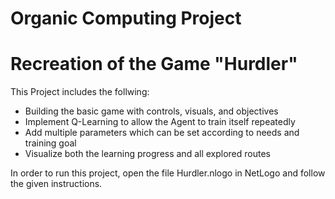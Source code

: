 # Organic Computing Project
# 
# Recreation of the Game "Hurdler"

This Project includes the follwing:
  - Building the basic game with controls, visuals, and objectives
  - Implement Q-Learning to allow the Agent to train itself repeatedly
  - Add multiple parameters which can be set according to needs and training goal
  - Visualize both the learning progress and all explored routes

In order to run this project, open the file Hurdler.nlogo in NetLogo and follow the given instructions.
